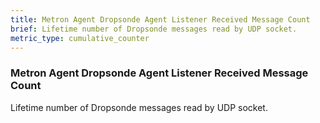 ```yaml
---
title: Metron Agent Dropsonde Agent Listener Received Message Count
brief: Lifetime number of Dropsonde messages read by UDP socket.
metric_type: cumulative_counter
---
```


### Metron Agent Dropsonde Agent Listener Received Message Count

Lifetime number of Dropsonde messages read by UDP socket.